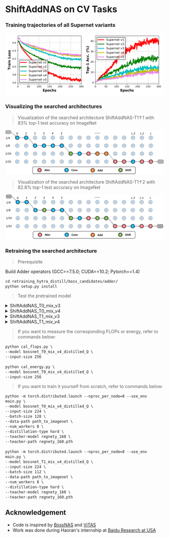 # ShiftAddNAS on CV Tasks

### Training trajectories of all Supernet variants

![img](figures/Supernet.png)

### Visualizing the searched architectures

> Visualization of the searched architecture ShiftAddNAS-T1↑1 with 83% top-1 test accuracy on ImageNet

![img](figures/vis_arch_v1.png)

> Visualization of the searched architecture ShiftAddNAS-T1↑2 with 82.8% top-1 test accuracy on ImageNet

![img](figures/vis_arch_v2.png)

### Retraining the searched architecture

> Prerequisite

Build Adder operators (GCC==7.5.0; CUDA==10.2; Pytorch==1.4)

````
cd retraining_hytra_distill/boss_candidates/adder/
python setup.py install
````

> Test the pretrained model

<details>

<summary>
ShiftAddNAS_T0_mix_v3
</summary>

Model can be downloaded from [here](https://drive.google.com/file/d/1eux9RY0qzKt_rLQRHPWi7iNEzLV6NtXT/view?usp=sharing)

````
python -m torch.distributed.launch --nproc_per_node=8 --use_env test.py \
--model bossnet_T0_mix_v3_distilled \
--input-size 256 \
--batch-size 128 \
--data-path path_to_imagenet \
--num_workers 8 \
--resume ShiftAddNAS_T0_mix_v3.pth
````

You should expect:

````
* Acc@1 81.554 Acc@5 95.642 loss 0.725
````

</details>

<details>

<summary>
ShiftAddNAS_T0_mix_v4
</summary>

Model can be downloaded from [here](https://drive.google.com/file/d/1fr8i3OTDxptg30AKQBfAFTUZf1vlJgvj/view?usp=sharing)

````
python -m torch.distributed.launch --nproc_per_node=8 --use_env test.py \
--model bossnet_T0_mix_v4_distilled_Q \
--input-size 256 \
--batch-size 128 \
--data-path path_to_imagenet \
--num_workers 8 \
--resume ShiftAddNAS_T0_mix_v4.pth

````

You should expect:

````
* Acc@1 82.584 Acc@5 96.156 loss 0.685
````

</details>

<details>

<summary>
ShiftAddNAS_T1_mix_v3
</summary>

Model can be downloaded from [here](https://drive.google.com/file/d/1J5h-WX0Ctg_5VYJ9MUHUpsFeKIRDn7bK/view?usp=sharing)

````
python -m torch.distributed.launch --nproc_per_node=8 --use_env test.py \
--model bossnet_T1_mix_v3_distilled_Q \
--input-size 256 \
--batch-size 128 \
--data-path path_to_imagenet \
--num_workers 8 \
--resume ShiftAddNAS_T1_mix_v3.pth
````

You should expect:

````
* Acc@1 82.780 Acc@5 96.228 loss 0.678
````

</details>

<details>

<summary>
ShiftAddNAS_T1_mix_v4
</summary>

Model can be downloaded from [here](https://drive.google.com/file/d/1Yx0840fd1cINKHs9r0IR7gO4cuq9-8a3/view?usp=sharing)

````
python -m torch.distributed.launch --nproc_per_node=8 --use_env test.py \
--model bossnet_T1_mix_v4_distilled_Q \
--input-size 256 \
--batch-size 128 \
--data-path path_to_imagenet \
--num_workers 8 \
--resume ShiftAddNAS_T1_mix_v4.pth
````

You should expect:

````
* Acc@1 82.974 Acc@5 96.364 loss 0.667
````

</details>

> If you want to measure the corresponding FLOPs or energy, refer to commands below:

````
python cal_flops.py \
--model bossnet_T0_mix_v4_distilled_Q \
--input-size 256

python cal_energy.py \
--model bossnet_T0_mix_v4_distilled_Q \
--input-size 256
````

> If you want to train it yourself from scratch, refer to commands below:

````
python -m torch.distributed.launch --nproc_per_node=8 --use_env main.py \
--model bossnet_T0_mix_v4_distilled_Q \
--input-size 224 \
--batch-size 128 \
--data-path path_to_imagenet \
--num_workers 8 \
--distillation-type hard \
--teacher-model regnety_160 \
--teacher-path regnety_160.pth

python -m torch.distributed.launch --nproc_per_node=8 --use_env main.py \
--model bossnet_T1_mix_v4_distilled_Q \
--input-size 224 \
--batch-size 112 \
--data-path path_to_imagenet \
--num_workers 8 \
--distillation-type hard \
--teacher-model regnety_160 \
--teacher-path regnety_160.pth
````

## Acknowledgement

* Code is inspired by [BossNAS](https://arxiv.org/abs/2103.12424) and [ViTAS](https://arxiv.org/abs/2106.13700)
* Work was done during Haoran's internship at [Baidu Research at USA](http://research.baidu.com/)